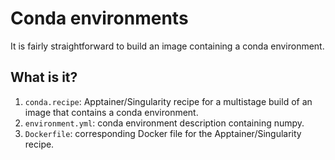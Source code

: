# Conda environments

It is fairly straightforward to build an image containing a conda
environment.


## What is it?

1. `conda.recipe`: Apptainer/Singularity recipe for a multistage
   build of an image that contains a conda environment.
1. `environment.yml`: conda environment description containing
   numpy.
1. `Dockerfile`: corresponding Docker file for the Apptainer/Singularity
   recipe.

